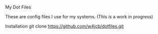 My Dot Files

These are config files I use for my systems. (This is a work in progress)

Installation
git clone https://github.com/w4jcb/dotfiles.git
